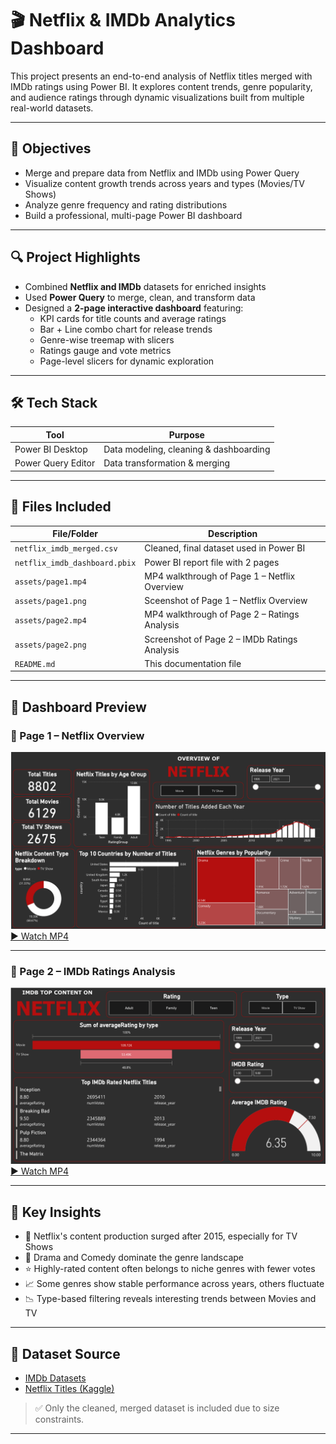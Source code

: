 # 🎬 Netflix & IMDb Analytics Dashboard

This project presents an end-to-end analysis of Netflix titles merged with IMDb ratings using Power BI. It explores content trends, genre popularity, and audience ratings through dynamic visualizations built from multiple real-world datasets.

---

## 🎯 Objectives

- Merge and prepare data from Netflix and IMDb using Power Query
- Visualize content growth trends across years and types (Movies/TV Shows)
- Analyze genre frequency and rating distributions
- Build a professional, multi-page Power BI dashboard

---

## 🔍 Project Highlights

- Combined **Netflix and IMDb** datasets for enriched insights  
- Used **Power Query** to merge, clean, and transform data
- Designed a **2-page interactive dashboard** featuring:
  - KPI cards for title counts and average ratings
  - Bar + Line combo chart for release trends
  - Genre-wise treemap with slicers
  - Ratings gauge and vote metrics
  - Page-level slicers for dynamic exploration
    
---

## 🛠️ Tech Stack

| Tool               | Purpose                                |
|--------------------|----------------------------------------|
| Power BI Desktop   | Data modeling, cleaning & dashboarding |
| Power Query Editor | Data transformation & merging          |


---

## 📂 Files Included

| File/Folder                  | Description                                     |
|-----------------------------|-------------------------------------------------|
| `netflix_imdb_merged.csv`   | Cleaned, final dataset used in Power BI         |
| `netflix_imdb_dashboard.pbix` | Power BI report file with 2 pages            |
| `assets/page1.mp4`          | MP4 walkthrough of Page 1 – Netflix Overview    |
| `assets/page1.png`          | Sceenshot of Page 1 – Netflix Overview          |
| `assets/page2.mp4`          | MP4 walkthrough of Page 2 – Ratings Analysis    |
| `assets/page2.png`          | Screenshot of Page 2 – IMDb Ratings Analysis         |
| `README.md`                 | This documentation file                         |

---

## 🎥 Dashboard Preview

### 📄 Page 1 – Netflix Overview 
![Dashboard](assets/page1.png)
[▶️ Watch MP4](assets/page1.mp4)

---

### 📄 Page 2 – IMDb Ratings Analysis 
![Dashboard](assets/page2.png)
[▶️ Watch MP4](assets/page2.mp4)

---

## 📌 Key Insights

- 🎥 Netflix's content production surged after 2015, especially for TV Shows  
- 🧾 Drama and Comedy dominate the genre landscape  
- ⭐ Highly-rated content often belongs to niche genres with fewer votes  
- 📈 Some genres show stable performance across years, others fluctuate
- 📉 Type-based filtering reveals interesting trends between Movies and TV

---

## 📁 Dataset Source

- [IMDb Datasets](https://datasets.imdbws.com/)
- [Netflix Titles (Kaggle)](https://www.kaggle.com/datasets/shivamb/netflix-shows)

> ✅ Only the cleaned, merged dataset is included due to size constraints.

---
